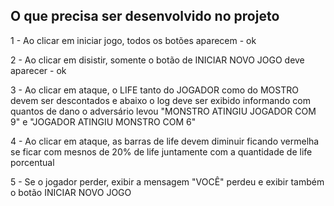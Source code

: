 ## O que precisa ser desenvolvido no projeto

1 - Ao clicar em iniciar jogo, todos os botões aparecem - ok

2 - Ao clicar em disistir, somente o botão de INICIAR NOVO JOGO deve aparecer - ok 

3 - Ao clicar em ataque, o LIFE tanto do JOGADOR como do MOSTRO devem ser descontados e abaixo o log deve ser exibido informando com quantos de dano o adversário levou "MONSTRO ATINGIU JOGADOR COM 9" e "JOGADOR ATINGIU MONSTRO COM 6"

4 - Ao clicar em ataque, as barras de life devem diminuir ficando vermelha se ficar com mesnos de 20% de life juntamente com a quantidade de life porcentual

5 - Se o jogador perder, exibir a mensagem "VOCÊ" perdeu e exibir também o botão INICIAR NOVO JOGO

